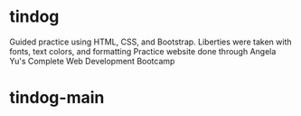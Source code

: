 # tindog
Guided practice using HTML, CSS, and Bootstrap. Liberties were taken with fonts, text colors, and formatting
Practice website done through Angela Yu's Complete Web Development Bootcamp<br>

# tindog-main
